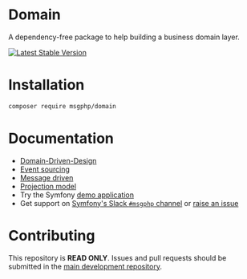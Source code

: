 # Domain

A dependency-free package to help building a business domain layer.

[![Latest Stable Version][packagist:img]][packagist]

# Installation

```bash
composer require msgphp/domain
```

# Documentation

- [Domain-Driven-Design](https://msgphp.github.io/docs/ddd/identifiers/)
- [Event sourcing](https://msgphp.github.io/docs/event-sourcing/event-handlers/)
- [Message driven](https://msgphp.github.io/docs/message-driven/message-bus/)
- [Projection model](https://msgphp.github.io/docs/projection/models/)
- Try the Symfony [demo application](https://github.com/msgphp/symfony-demo-app)
- Get support on [Symfony's Slack `#msgphp` channel](https://symfony.com/slack-invite) or [raise an issue](https://github.com/msgphp/msgphp/issues/new)

# Contributing

This repository is **READ ONLY**. Issues and pull requests should be submitted in the [main development repository](https://github.com/msgphp/msgphp).

[packagist]: https://packagist.org/packages/msgphp/domain
[packagist:img]: https://img.shields.io/packagist/v/msgphp/domain.svg?style=flat-square
